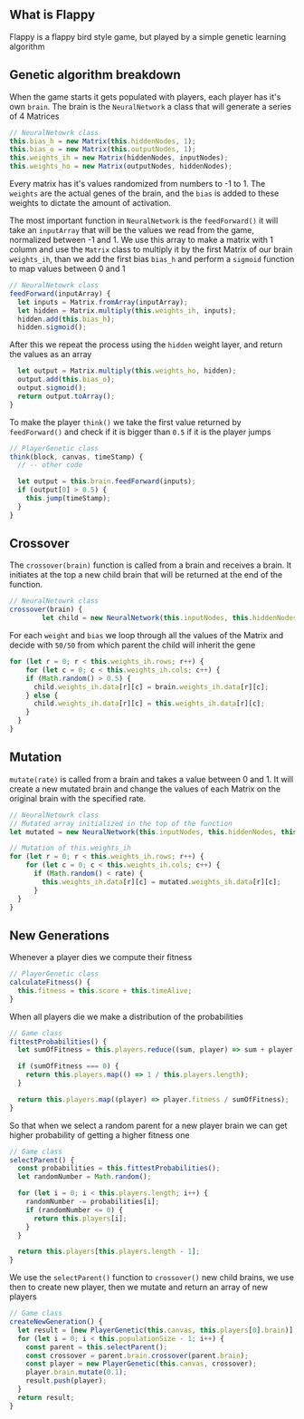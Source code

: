 What is Flappy
-
Flappy is a flappy bird style game, but played by a simple genetic learning algorithm

Genetic algorithm breakdown
-
When the game starts it gets populated with players, each player has it's own `brain`. 
The brain is the `NeuralNetwork` a class that will generate a series of 4 Matrices

```javascript
// NeuralNetowrk class
this.bias_h = new Matrix(this.hiddenNodes, 1);
this.bias_o = new Matrix(this.outputNodes, 1);
this.weights_ih = new Matrix(hiddenNodes, inputNodes);
this.weights_ho = new Matrix(outputNodes, hiddenNodes);
```
Every matrix has it's values randomized from numbers to -1 to 1. The `weights` are the actual genes of the brain, and the `bias` is added to these weights to dictate the amount of activation.

The most important function in `NeuralNetwork` is the `feedForward()` it will take an `inputArray` that will be the values we read from the game, normalized between -1 and 1.
We use this array to make a matrix with 1 column and use the `Matrix` class to multiply it by the first Matrix of our brain `weights_ih`, than we add the first bias `bias_h` and perform a `sigmoid` function to map values between 0 and 1

```javascript
// NeuralNetowrk class
feedForward(inputArray) {
  let inputs = Matrix.fromArray(inputArray);
  let hidden = Matrix.multiply(this.weights_ih, inputs);
  hidden.add(this.bias_h);
  hidden.sigmoid();
```

After this we repeat the process using the `hidden` weight layer, and return the values as an array

```javascript
  let output = Matrix.multiply(this.weights_ho, hidden);
  output.add(this.bias_o);
  output.sigmoid();
  return output.toArray();
}
```

To make the player `think()` we take the first value returned by `feedForward()` and check if it is bigger than `0.5` if it is the player jumps
```javascript
// PlayerGenetic class
think(block, canvas, timeStamp) {
  // -- other code

  let output = this.brain.feedForward(inputs);
  if (output[0] > 0.5) {
    this.jump(timeStamp);
  }
}
```

Crossover
-
The `crossover(brain)` function is called from a brain and receives a brain. It initiates at the top a new child brain that will be returned at the end of the function.
```javascript
// NeuralNetowrk class
crossover(brain) {
        let child = new NeuralNetwork(this.inputNodes, this.hiddenNodes, this.outputNodes);
```
For each `weight` and `bias` we loop through all the values of the Matrix and decide with `50/50` from which parent the child will inherit the gene
```javascript
for (let r = 0; r < this.weights_ih.rows; r++) {
    for (let c = 0; c < this.weights_ih.cols; c++) {
    if (Math.random() > 0.5) {
      child.weights_ih.data[r][c] = brain.weights_ih.data[r][c];
    } else {
      child.weights_ih.data[r][c] = this.weights_ih.data[r][c];
    }
  }
}
```

Mutation
-
`mutate(rate)` is called from a brain and takes a value between 0 and 1. It will create a new mutated brain and change the values of each Matrix on the original brain with the specified rate.
```javascript
// NeuralNetowrk class
// Mutated array initialized in the top of the function
let mutated = new NeuralNetwork(this.inputNodes, this.hiddenNodes, this.outputNodes);
```
```javascript
// Mutation of this.weights_ih
for (let r = 0; r < this.weights_ih.rows; r++) {
    for (let c = 0; c < this.weights_ih.cols; c++) {
      if (Math.random() < rate) {
        this.weights_ih.data[r][c] = mutated.weights_ih.data[r][c];
      }
  }
}
```

New Generations
-

Whenever a player dies we compute their fitness
```javascript
// PlayerGenetic class
calculateFitness() {
  this.fitness = this.score + this.timeAlive;
}
```
When all players die we make a distribution of the probabilities
```javascript
// Game class
fittestProbabilities() {
  let sumOfFitness = this.players.reduce((sum, player) => sum + player.fitness, 0);

  if (sumOfFitness === 0) {
    return this.players.map(() => 1 / this.players.length);
  }

  return this.players.map((player) => player.fitness / sumOfFitness);
}
```
So that when we select a random parent for a new player brain we can get higher probability of getting a higher fitness one
```javascript
// Game class
selectParent() {
  const probabilities = this.fittestProbabilities();
  let randomNumber = Math.random();

  for (let i = 0; i < this.players.length; i++) {
    randomNumber -= probabilities[i];
    if (randomNumber <= 0) {
      return this.players[i];
    }
  }

  return this.players[this.players.length - 1];
}
```
We use the `selectParent()` function to `crossover()` new child brains, we use then to create new player, then we mutate and return an array of new players
```javascript
// Game class
createNewGeneration() {
  let result = [new PlayerGenetic(this.canvas, this.players[0].brain)];
  for (let i = 0; i < this.populationSize - 1; i++) {
    const parent = this.selectParent();
    const crossover = parent.brain.crossover(parent.brain);
    const player = new PlayerGenetic(this.canvas, crossover);
    player.brain.mutate(0.1);
    result.push(player);
  }
  return result;
}
```
